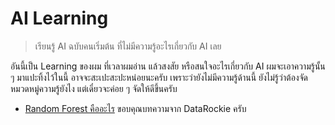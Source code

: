 # AI Learning
> เรียนรู้  AI ฉบับคนเริ่มต้น ที่ไม่มีความรู้อะไรเกี่ยวกับ AI เลย

อันนี้เป็น Learning ของผม ที่เวลาผมอ่าน แล้วสงสัย หรือสนใจอะไรเกี่ยวกับ AI ผมจะเอาความรู้นั้น ๆ มาแปะทิ้งไว้ในนี้ อาจจะสะเปะสะปะหน่อยนะครับ เพราะว่ายังไม่มีความรู้ด้านนี้ ยังไม่รู้ว่าต้องจัดหมวดหมู่ความรู้ยังไง แต่เดี๋ยวจะค่อย ๆ จัดให้ดีขึ้นครับ


- [Random Forest คืออะไร](https://www.facebook.com/datarockie/posts/pfbid021fcevfqkUEnZ83jDWyW2K1ZxaWM2YpcziosjyGxHbfUdByS3X5r5Be92CqNQ8nJyl) ขอบคุณบทความจาก DataRockie ครับ
